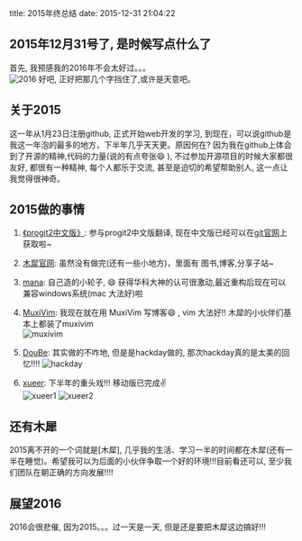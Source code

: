 title: 2015年终总结
date: 2015-12-31 21:04:22

## 2015年12月31号了, 是时候写点什么了
首先, 我预感我的2016年不会太好过。。。<br/>
![2016](http://7xj431.com1.z0.glb.clouddn.com/2016)
好吧, 正好把那几个字挡住了,或许是天意吧。<br/>

## 关于2015
这一年从1月23日注册github, 正式开始web开发的学习,
到现在，可以说github是我这一年泡的最多的地方，下半年几乎天天更。原因何在?
因为我在github上体会到了开源的精神,代码的力量(说的有点夸张😄 ),
不过参加开源项目的时候大家都很友好, 都很有一种精神, 每个人都乐于交流,
甚至是迫切的希望帮助别人, 这一点让我觉得很神奇。<br/>

## 2015做的事情

1. [《progit2中文版》](https://github.com/progit/progit2-zh): 参与progit2中文版翻译, 现在中文版已经可以在[git官网](https://git-scm.com/book/zh/v2)上获取啦~

2. [木犀官网](https://github.com/Muxi-Studio/muxi_site): 虽然没有做完(还有一些小地方)，里面有 图书,博客,分享子站~
3. [mana](https://github.com/neo1218/mana): 自己造的小轮子, 😄  获得华科大神的认可很激动,最近重构后现在可以兼容windows系统(mac 大法好)啦
4. [MuxiVim](https://github.com/neo1218/MuxiVim): 我现在就在用 MuxiVim 写博客😄 , vim 大法好!! 木犀的小伙伴们基本上都装了muxivim <br/>
![muxivim](http://7xj431.com1.z0.glb.clouddn.com/muxivim2) <br/>
5. [DouBe](https://github.com/neo1218/DouBe): 其实做的不咋地, 但是是hackday做的, 那次hackday真的是太美的回忆!!!!
![hackday](http://7xj431.com1.z0.glb.clouddn.com/83) <br/>
6. [xueer](https://github.com/Muxi-Studio/xueer_be): 下半年的重头戏!!! 移动版已完成✌️ <br/>
![xueer1](http://7xj431.com1.z0.glb.clouddn.com/1451566588972.png)
![xueer2](http://7xj431.com1.z0.glb.clouddn.com/1451566550392.png)

## 还有木犀
2015离不开的一个词就是[木犀],
几乎我的生活、学习一半的时间都在木犀(还有一半在睡觉)。希望我可以为后面的小伙伴争取一个好的环境!!!目前看还可以, 至少我们团队在朝正确的方向发展!!!!

## 展望2016
2016会很悲催, 因为2015。。。过一天是一天, 但是还是要把木犀这边搞好!!!

